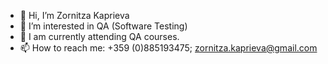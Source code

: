 - 👋 Hi, I’m Zornitza Kaprieva
- 👀 I’m interested in QA (Software Testing) 
- 🌱 I am currently attending QA courses.
- 📫 How to reach me: +359 (0)885193475; zornitza.kaprieva@gmail.com

<!---
ZornitzaKaprieva/ZornitzaKaprieva is a ✨ special ✨ repository because its `README.md` (this file) appears on your GitHub profile.
You can click the Preview link to take a look at your changes.
--->
